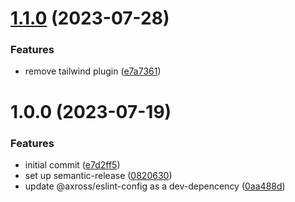 # [1.1.0](https://github.com/axross/prettier-config/compare/v1.0.0...v1.1.0) (2023-07-28)


### Features

* remove tailwind plugin ([e7a7361](https://github.com/axross/prettier-config/commit/e7a736199939a5fe3e143863ca28be2f84b30af7))

# 1.0.0 (2023-07-19)


### Features

* initial commit ([e7d2ff5](https://github.com/axross/prettier-config/commit/e7d2ff5236d3d0ace1d12e416cded3e9651bd2df))
* set up semantic-release ([0820630](https://github.com/axross/prettier-config/commit/08206307e0c9e80bf80266e013a462d070d234e6))
* update @axross/eslint-config as a dev-depencency ([0aa488d](https://github.com/axross/prettier-config/commit/0aa488def01e85d92979f313f80ea54886d9d7e9))
